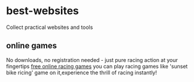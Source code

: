 # best-websites
Collect practical websites and tools


## online games 
No downloads, no registration needed - just pure racing action at your fingertips
[free online racing games](https://sunsetbikeracing.org)  you can play racing games like 'sunset bike ricing' game on it,experience the thrill of racing instantly!

